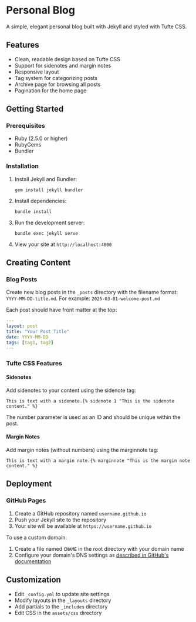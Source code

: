 # Personal Blog

A simple, elegant personal blog built with Jekyll and styled with Tufte CSS.

## Features

- Clean, readable design based on Tufte CSS
- Support for sidenotes and margin notes
- Responsive layout
- Tag system for categorizing posts
- Archive page for browsing all posts
- Pagination for the home page

## Getting Started

### Prerequisites

- Ruby (2.5.0 or higher)
- RubyGems
- Bundler

### Installation

1. Install Jekyll and Bundler:
   ```
   gem install jekyll bundler
   ```

2. Install dependencies:
   ```
   bundle install
   ```

3. Run the development server:
   ```
   bundle exec jekyll serve
   ```

4. View your site at `http://localhost:4000`

## Creating Content

### Blog Posts

Create new blog posts in the `_posts` directory with the filename format: `YYYY-MM-DD-title.md`. For example: `2025-03-01-welcome-post.md`

Each post should have front matter at the top:

```yaml
---
layout: post
title: "Your Post Title"
date: YYYY-MM-DD
tags: [tag1, tag2]
---
```

### Tufte CSS Features

#### Sidenotes

Add sidenotes to your content using the sidenote tag:

```
This is text with a sidenote.{% sidenote 1 "This is the sidenote content." %}
```

The number parameter is used as an ID and should be unique within the post.

#### Margin Notes

Add margin notes (without numbers) using the marginnote tag:

```
This is text with a margin note.{% marginnote "This is the margin note content." %}
```

## Deployment

### GitHub Pages

1. Create a GitHub repository named `username.github.io`
2. Push your Jekyll site to the repository
3. Your site will be available at `https://username.github.io`

To use a custom domain:

1. Create a file named `CNAME` in the root directory with your domain name
2. Configure your domain's DNS settings as [described in GitHub's documentation](https://docs.github.com/en/pages/configuring-a-custom-domain-for-your-github-pages-site)

## Customization

- Edit `_config.yml` to update site settings
- Modify layouts in the `_layouts` directory
- Add partials to the `_includes` directory
- Edit CSS in the `assets/css` directory